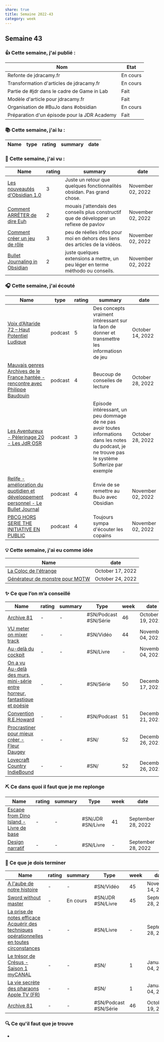 ```yaml
---
share: true 
title: Semaine 2022-43
category: week
---
```

## Semaine 43

### 👍 **Cette semaine, j'ai publié :**

| Nom                                          | Etat     |
| -------------------------------------------- | -------- |
| Refonte de jdracamy.fr                       | En cours |
| Transformation d'articles de jdracamy.fr     | En cours |
| Partie de #jdr dans le cadre de Game in Lab  | Fait     |
| Modèle d'article pour jdracamy.fr            | Fait     |
| Organisation de #BuJo dans #obsidian         | En cours |
| Préparation d'un épisode pour la JDR Academy | Fait     |

### 📚 **Cette semaine, j'ai lu :**

| Name | type | rating | summary | date |
| ---- | ---- | ------ | ------- | ---- |


### 🍿 **Cette semaine, j'ai vu :**

| Name                                                                                               | rating | summary                                                                                 | date              |
| -------------------------------------------------------------------------------------------------- | ------ | --------------------------------------------------------------------------------------- | ----------------- |
| [Les nouveautés d'Obsidian 1.0](../source/Les%20nouveaut%C3%A9s%20d'Obsidian%201.0.md) | 3      | Juste un retour que quelques fonctionnalités obsidan. Pas grand chose.                  | November 02, 2022 |
| [Comment ARRÊTER de dire Euh](../source/Comment%20ARR%C3%8ATER%20de%20dire%20Euh.md)     | 2      | mouais j'attendais des conseils plus constructif que de développer un reflexe de pavlov | November 02, 2022 |
| [Comment créer un jeu de rôle](../source/Comment%20cr%C3%A9er%20un%20jeu%20de%20r%C3%B4le.md)   | 3      | peu de réelles infos pour moi en dehors des liens des articles de la vidéos.            | November 02, 2022 |
| [Bullet Journaling in Obsidian](../source/Bullet%20Journaling%20in%20Obsidian.md) | 2      | juste quelques extensions a mettre, un peu léger en terme méthodo ou conseils.          | November 02, 2022 |


### 🎧 **Cette semaine, j'ai écouté** 

| Name                                                                                                                                                                                                   | type    | rating | summary                                                                                                                                              | date              |
| ------------------------------------------------------------------------------------------------------------------------------------------------------------------------------------------------------ | ------- | ------ | ---------------------------------------------------------------------------------------------------------------------------------------------------- | ----------------- |
| [Voix d’Altaride 72 – Haut Potentiel Ludique](../source/Voix%20d%E2%80%99Altaride%2072%20%E2%80%93%20Haut%20Potentiel%20Ludique.md)                                                                       | podcast | 5      | Des concepts vraiment intéressant sur la faon de donner et transmettre les informatiosn de jeu                                                       | October 14, 2022  |
| [Mauvais genres Archives de le France hantée - rencontre avec Philippe Baudouin](../source/Mauvais%20genres%20Archives%20de%20le%20France%20hant%C3%A9e%20-%20rencontre%20avec%20Philippe%20Baudouin.md) | podcast | 4      | Beucoup de conseiles de lecture                                                                                                                      | October 28, 2022  |
| [Les Aventureux - Pèlerinage 20 - Les JdR OSR](../source/Les%20Aventureux%20-%20P%C3%A8lerinage%2020%20-%20Les%20JdR%20OSR.md)                                                                     | podcast | 3      | Episode intéressant, un peu dommage de ne pas avoir toutes informations dans les notes du podcast, je ne trouve pas le système Softerize par exemple | October 28, 2022  |
| [Relife - amélioration du quotidien et développement personnel - Le Bullet Journal](../source/Relife%20-%20am%C3%A9lioration%20du%20quotidien%20et%20d%C3%A9veloppement%20personnel%20-%20Le%20Bullet%20Journal.md)   | podcast | 4      | Envie de se remettre au BuJo avec Obsidian                                                                                                           | November 02, 2022 |
| [PBCG HORS SERIE THE INITIATIVE EN PUBLIC](../source/PBCG%20HORS%20SERIE%20THE%20INITIATIVE%20EN%20PUBLIC.md)                                                                                     | podcast | 4      | Toujours sympa d'écouter les copains                                                                                                                 | November 02, 2022 |


### 💡 **Cette semaine, j'ai eu comme idée**

| Name                                                                                                                      | date             |
| ------------------------------------------------------------------------------------------------------------------------- | ---------------- |
| [La Coloc de l'étrange](../projets/colloc_etrange/La%20Coloc%20de%20l'%C3%A9trange.md) | October 17, 2022 |
| [Générateur de monstre pour MOTW](../source/G%C3%A9n%C3%A9rateur%20de%20monstre%20pour%20MOTW.md)             | October 24, 2022 |


### ✨ **Ce que l’on m’a conseillé**

| Name                                                                                                                                                                           | rating | summary | Type                  | week | date              |
| ------------------------------------------------------------------------------------------------------------------------------------------------------------------------------ | ------ | ------- | --------------------- | ---- | ----------------- |
| [Archive 81](../source/Archive%2081.md)                                                                                                                   | \-     | \-      | #SN/Podcast #SN/Série | 46   | October 19, 2022  |
| [VU meter on mixer track](../source/VU%20meter%20on%20mixer%20track.md)                                                                                         | \-     | \-      | #SN/Vidéo             | 44   | November 04, 2022 |
| [Au-delà du cockpit](Au-del%C3%A0%20du%20cockpit.md)                                                                                                   | \-     | \-      | #SN/Livre             | \-   | November 04, 2022 |
| [On a vu Au-delà des murs, mini-série entre horreur, fantastique et poésie](../source/On%20a%20vu%20Au-del%C3%A0%20des%20murs,%20mini-s%C3%A9rie%20entre%20horreur,%20fantastique%20et%20po%C3%A9sie.md) | \-     | \-      | #SN/Série             | 50   | December 17, 2022 |
| [Convention R.E.Howard](../source/Convention%20R.E.Howard.md)                                                                                                         | \-     | \-      | #SN/Podcast           | 51   | December 21, 2022 |
| [Procrastiner pour mieux créer - Fleur Daugey](../source/Procrastiner%20pour%20mieux%20cr%C3%A9er%20-%20Fleur%20Daugey.md)                                                           | \-     | \-      | #SN/                  | 52   | December 26, 2022 |
| [Lovecraft Country  IndieBound](../source/Lovecraft%20Country%20%20IndieBound.md)                                                                                         | \-     | \-      | #SN/                  | 52   | December 26, 2022 |


### ⛏️ **Ce dans quoi il faut que je me replonge**

| Name                                                                                                                   | rating | summary | Type              | week | date               |
| ---------------------------------------------------------------------------------------------------------------------- | ------ | ------- | ----------------- | ---- | ------------------ |
| [Escape from Dino Island - Livre de base](Escape%20from%20Dino%20Island%20-%20Livre%20de%20base.md) | \-     | \-      | #SN/JDR #SN/Livre | 41   | September 28, 2022 |
| [Design narratif](Design%20narratif.md)                                                 | \-     | \-      | #SN/Livre         | \-   | September 28, 2022 |

### 🏁 **Ce que je dois terminer**

| Name                                                                                                                                                                                                                         | rating | summary  | Type                  | week | date               |
| ---------------------------------------------------------------------------------------------------------------------------------------------------------------------------------------------------------------------------- | ------ | -------- | --------------------- | ---- | ------------------ |
| [A l'aube de notre histoire](../source/A%20l'aube%20de%20notre%20histoire.md)                                                                                                                                 | \-     | \-       | #SN/Vidéo             | 45   | November 14, 2022  |
| [Sword without master](../source/Sword%20without%20master.md)                                                                                                                                                   | \-     | En cours | #SN/JDR #SN/Livre     | 45   | September 28, 2022 |
| [La prise de notes efficace Acquérir des techniques opérationnelles en toutes circonstances](La%20prise%20de%20notes%20efficace%20Acqu%C3%A9rir%20des%20techniques%20op%C3%A9rationnelles%20en%20toutes%20circonstances.md) | \-     | \-       | #SN/Livre             | \-   | September 28, 2022 |
| [Le trésor de Crésus - Saison 1  myCANAL](../source/Le%20tr%C3%A9sor%20de%20Cr%C3%A9sus%20-%20Saison%201%20%20myCANAL.md)                                                                                                                   | \-     | \-       | #SN/                  | 1    | January 04, 2023   |
| [La vie secrète des pharaons  Apple TV (FR)](9999%20Inbox/to%20note/La%20vie%20secr%C3%A8te%20des%20pharaons%20%20Apple%20TV%20(FR).md)                                                                                                             | \-     | \-       | #SN/                  | 1    | January 04, 2023   |
| [Archive 81](../source/Archive%2081.md)                                                                                                                                                                 | \-     | \-       | #SN/Podcast #SN/Série | 46   | October 19, 2022   |


### 🔍 **Ce qu'il faut que je trouve**
- 